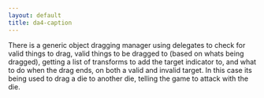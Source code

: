 ```yaml
---
layout: default
title: da4-caption
---
```

There is a generic object dragging manager using delegates to check for valid things to drag, valid things to be dragged to (based on whats being dragged), getting a list of transforms to add the target indicator to, and what to do when the drag ends, on both a valid and invalid target. In this case its being used to drag a die to another die, telling the game to attack with the die. 
